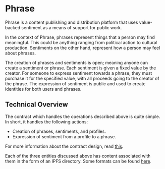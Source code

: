 # Phrase

Phrase is a content publishing and distribution platform that uses value-backed sentiment as a means of support for public work.

In the context of Phrase, phrases represent things that a person may find meaningful. This could be anything ranging from political action to cultural production. Sentiments on the other hand, represent how a person may feel about phrases.

The creation of phrases and sentiments is open; meaning anyone can create a sentiment or phrase. Each sentiment is given a fixed value by the creator. For someone to express sentiment towards a phrase, they must purchase it for the specified value, with all proceeds going to the creator of the phrase. The expression of sentiment is public and used to create identities for both users and phrases.

## Technical Overview

The contract which handles the operations described above is quite simple. In short, it handles the following actions:

- Creation of phrases, sentiments, and profiles.
- Expression of sentiment from a profile to a phrase.

For more information about the contract design, read [this](./docs/registry-contract-design.md).

Each of the three entities discussed above has content associated with them in the form of an IPFS directory. Some formats can be found [here](./docs/content-formats.md).
